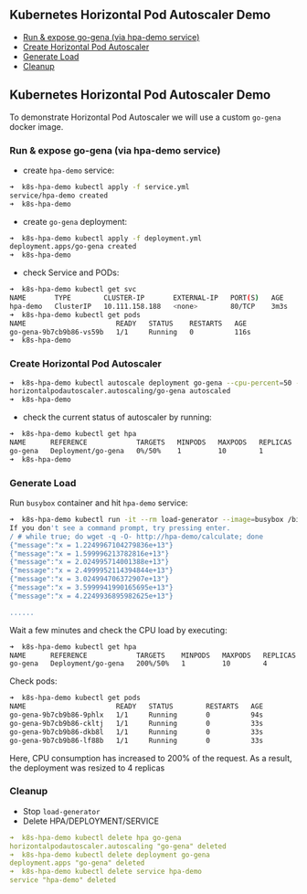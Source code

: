 ## Kubernetes Horizontal Pod Autoscaler Demo

  * [Run & expose go-gena (via hpa-demo service)](#run---expose-go-gena--via-hpa-demo-service-)
  * [Create Horizontal Pod Autoscaler](#create-horizontal-pod-autoscaler)
  * [Generate Load](#generate-load)
  * [Cleanup](#cleanup)

## Kubernetes Horizontal Pod Autoscaler Demo

To demonstrate Horizontal Pod Autoscaler we will use a custom `go-gena` docker image.

### Run & expose go-gena (via hpa-demo service)
- create `hpa-demo` service:
```bash
➜  k8s-hpa-demo kubectl apply -f service.yml
service/hpa-demo created
➜  k8s-hpa-demo
```

- create `go-gena` deployment:
```bash
➜  k8s-hpa-demo kubectl apply -f deployment.yml
deployment.apps/go-gena created
➜  k8s-hpa-demo
```

- check Service and PODs:
```bash
➜  k8s-hpa-demo kubectl get svc
NAME       TYPE        CLUSTER-IP       EXTERNAL-IP   PORT(S)   AGE
hpa-demo   ClusterIP   10.111.158.188   <none>        80/TCP    3m3s
➜  k8s-hpa-demo kubectl get pods
NAME                      READY   STATUS    RESTARTS   AGE
go-gena-9b7cb9b86-vs59b   1/1     Running   0          116s
➜  k8s-hpa-demo
```

### Create Horizontal Pod Autoscaler

```bash
➜  k8s-hpa-demo kubectl autoscale deployment go-gena --cpu-percent=50 --min=1 --max=10
horizontalpodautoscaler.autoscaling/go-gena autoscaled
➜  k8s-hpa-demo
```
- check the current status of autoscaler by running:
```bash
➜  k8s-hpa-demo kubectl get hpa
NAME      REFERENCE            TARGETS   MINPODS   MAXPODS   REPLICAS   AGE
go-gena   Deployment/go-gena   0%/50%    1         10        1          38s
➜  k8s-hpa-demo
```

### Generate Load

Run `busybox` container and hit `hpa-demo` service:
```bash
➜  k8s-hpa-demo kubectl run -it --rm load-generator --image=busybox /bin/sh
If you don't see a command prompt, try pressing enter.
/ # while true; do wget -q -O- http://hpa-demo/calculate; done
{"message":"x = 1.2249967104279836e+13"}
{"message":"x = 1.599996213782816e+13"}
{"message":"x = 2.024995714001388e+13"}
{"message":"x = 2.4999952114394844e+13"}
{"message":"x = 3.024994706372907e+13"}
{"message":"x = 3.5999941990165695e+13"}
{"message":"x = 4.2249936895982625e+13"}

......
```

Wait a few minutes and check the CPU load by executing:
```bash
➜  k8s-hpa-demo kubectl get hpa
NAME      REFERENCE            TARGETS    MINPODS   MAXPODS   REPLICAS   AGE
go-gena   Deployment/go-gena   200%/50%   1         10        4          2m10s
```
Check pods:
```bash
➜  k8s-hpa-demo kubectl get pods
NAME                      READY   STATUS        RESTARTS   AGE
go-gena-9b7cb9b86-9phlx   1/1     Running       0          94s
go-gena-9b7cb9b86-ckltj   1/1     Running       0          33s
go-gena-9b7cb9b86-dkb8l   1/1     Running       0          33s
go-gena-9b7cb9b86-lf88b   1/1     Running       0          33s
```

Here, CPU consumption has increased to 200% of the request. As a result, the deployment was resized to 4 replicas


### Cleanup

- Stop `load-generator`
- Delete HPA/DEPLOYMENT/SERVICE
```yaml
➜  k8s-hpa-demo kubectl delete hpa go-gena
horizontalpodautoscaler.autoscaling "go-gena" deleted
➜  k8s-hpa-demo kubectl delete deployment go-gena
deployment.apps "go-gena" deleted
➜  k8s-hpa-demo kubectl delete service hpa-demo
service "hpa-demo" deleted
```
